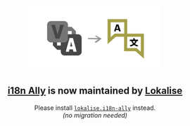 <p align="center">
<img src="https://github.com/antfu/i18n-ally-redirect/blob/main/vue-i18n-ally/redirect.png?raw=true" alt="logo" width="300"/>
</p>

<h2 align="center"><a href="https://marketplace.visualstudio.com/items?itemName=lokalise.i18n-ally">i18n Ally</a> is now maintained by <a href="https://github.com/lokalise/i18n-ally">Lokalise</a></h2>

<p align="center">
Please install <a href="https://marketplace.visualstudio.com/items?itemName=lokalise.i18n-ally"><code>lokalise.i18n-ally</code></a> instead.<br>
<em>(no migration needed)</em>
</p>
